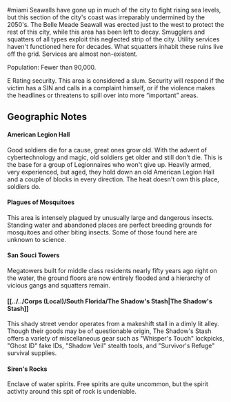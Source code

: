 #miami
Seawalls have gone up in much of the city to fight rising sea levels, but this section of the city's coast was irreparably undermined by the 2050's. The Belle Meade Seawall was erected just to the west to protect the rest of this city, while this area has been left to decay. Smugglers and squatters of all types exploit this neglected strip of the city. Utility services haven't functioned here for decades. What squatters inhabit these ruins live off the grid. Services are almost non-existent.   
  
Population: Fewer than 90,000.  
  
E Rating security. This area is considered a slum. Security will respond if the victim has a SIN and calls in a complaint himself, or if the violence makes the headlines or threatens to spill over into more “important” areas.

## Geographic Notes

#### American Legion Hall
Good soldiers die for a cause, great ones grow old. With the advent of cybertechnology and magic, old soldiers get older and still don't die. This is the base for a group of Legionnaires who won't give up. Heavily armed, very experienced, but aged, they hold down an old American Legion Hall and a couple of blocks in every direction. The heat doesn't own this place, soldiers do.

#### Plagues of Mosquitoes
This area is intensely plagued by unusually large and dangerous insects. Standing water and abandoned places are perfect breeding grounds for mosquitoes and other biting insects. Some of those found here are unknown to science.

#### San Souci Towers
Megatowers built for middle class residents nearly fifty years ago right on the water, the ground floors are now entirely flooded and a hierarchy of vicious gangs and squatters remain.

#### [[../../Corps (Local)/South Florida/The Shadow's Stash|The Shadow's Stash]]

This shady street vendor operates from a makeshift stall in a dimly lit alley. Though their goods may be of questionable origin, The Shadow's Stash offers a variety of miscellaneous gear such as "Whisper's Touch" lockpicks, "Ghost ID" fake IDs, "Shadow Veil" stealth tools, and "Survivor's Refuge" survival supplies.

#### Siren's Rocks
Enclave of water spirits. Free spirits are quite uncommon, but the spirit activity around this spit of rock is undeniable.